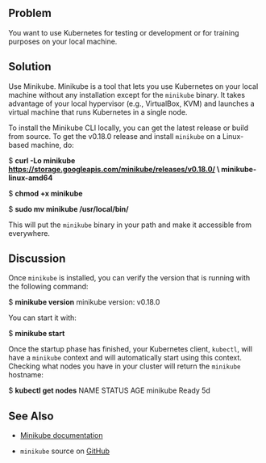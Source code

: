 ## Problem

You want to use Kubernetes for testing or development or for training purposes on your local machine.

## Solution

Use Minikube. Minikube is a tool that lets you use Kubernetes on your local machine without any installation except for the `minikube` binary. It takes advantage of your local hypervisor (e.g., VirtualBox, KVM) and launches a virtual machine that runs Kubernetes in a single node.

To install the Minikube CLI locally, you can get the latest release or build from source. To get the v0.18.0 release and install `minikube` on a Linux-based machine, do:

$ **curl -Lo minikube https://storage.googleapis.com/minikube/releases/v0.18.0/ \\
                    minikube-linux-amd64**

$ **chmod +x minikube**

$ **sudo mv minikube /usr/local/bin/**

This will put the `minikube` binary in your path and make it accessible from everywhere.

## Discussion

Once `minikube` is installed, you can verify the version that is running with the following command:

$ **minikube version**
minikube version: v0.18.0

You can start it with:

$ **minikube start**

Once the startup phase has finished, your Kubernetes client, `kubectl`, will have a `minikube` context and will automatically start using this context. Checking what nodes you have in your cluster will return the `minikube` hostname:

$ **kubectl get nodes**
NAME       STATUS    AGE
minikube   Ready     5d

## See Also

*   [Minikube documentation](https://kubernetes.io/docs/getting-started-guides/minikube/)
    
*   `minikube` source on [GitHub](https://github.com/kubernetes/minikube)